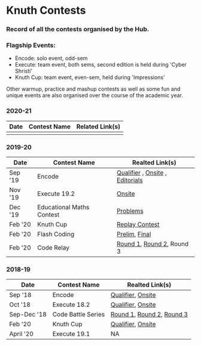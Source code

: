 # Knuth Contests

### Record of all the contests organised by the Hub.

### Flagship Events:

-   Encode: solo event, odd-sem
-   Execute: team event, both sems, second edition is held during 'Cyber Shristi'
-   Knuth Cup: team event, even-sem, held during 'Impressions'

Other warmup, practice and mashup contests as well as some fun and unique events are also organised over the course of the academic year.

### 2020-21

| Date | Contest Name | Related Link(s) |
| ---- | ------------ | --------------- |
|      |              |                 |

### 2019-20

| Date    | Contest Name              | Realted Link(s)                                                                                                                                                                                                                                  |
| ------- | ------------------------- | ------------------------------------------------------------------------------------------------------------------------------------------------------------------------------------------------------------------------------------------------ |
| Sep '19 | Encode                    | [Qualifier](https://www.hackerrank.com/contests/encode-2k19-closed/challenges) , [Onsite](https://www.hackerrank.com/contests/encode-onsite/challenges) , [Editorials](https://drive.google.com/drive/folders/1E7hVSqAJwoy7J8qnOIHH4vOYkkJK7j_c) |
| Nov '19 | Execute 19.2              | [Onsite](https://www.hackerrank.com/contests/execute19/challenges)                                                                                                                                                                               |
| Dec '19 | Educational Maths Contest | [Problems](https://www.hackerrank.com/contests/educational-maths-contest/challenges)                                                                                                                                                             |
| Feb '20 | Knuth Cup                 | [Replay Contest](https://www.hackerrank.com/contests/knuth-cup-2020/challenges)                                                                                                                                                                  |
| Feb '20 | Flash Coding              | [Prelim](https://www.hackerrank.com/contests/flash-contest-round-1/challenges), [Final](https://www.hackerrank.com/contests/flash-contest-finals/challenges)                                                                                     |
| Feb '20 | Code Relay                | [Round 1](https://www.hackerrank.com/contests/code-relay20/challenges), [Round 2](https://www.hackerrank.com/contests/code-relay-problem-2/challenges), Round 3                                                                                  |

### 2018-19

| Date        | Contest Name       | Realted Link(s)                                                                                                                                                                                                               |
| ----------- | ------------------ | ----------------------------------------------------------------------------------------------------------------------------------------------------------------------------------------------------------------------------- |
| Sep '18     | Encode             | [Qualifier](https://www.hackerrank.com/contests/encode-qualifier-2k18/challenges), [Onsite](https://www.hackerrank.com/contests/encode-final-2k18/challenges)                                                                 |
| Oct '18     | Execute 18.2       | [Qualifier](https://www.hackerrank.com/contests/execute-18-2/challenges), [Onsite](https://www.hackerrank.com/contests/execute-18-2-finals/challenges)                                                                        |
| Sep-Dec '18 | Code Battle Series | [Round 1](https://www.hackerrank.com/contests/jiitcodebattle/challenges), [Round 2](https://www.hackerrank.com/contests/code-battle-ii/challenges), [Round 3](https://www.hackerrank.com/contests/code-battle-3-1/challenges) |
| Feb '20     | Knuth Cup          | [Qualifier](https://www.hackerearth.com/challenges/college/knuth_cup_qualifier_2k19/problems/), [Onsite](https://www.hackerrank.com/contests/knuth-cup-finals/challenges)                                                     |
| April '20   | Execute 19.1       | NA                                                                                                                                                                                                                            |
